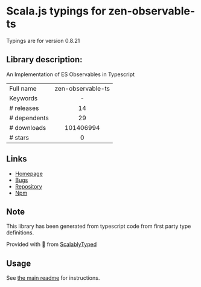 
# Scala.js typings for zen-observable-ts

Typings are for version 0.8.21

## Library description:
An Implementation of ES Observables in Typescript

|                    |                 |
| ------------------ | :-------------: |
| Full name          | zen-observable-ts |
| Keywords           | - |
| # releases         | 14 |
| # dependents       | 29 |
| # downloads        | 101406994 |
| # stars            | 0 |

## Links
- [Homepage](https://github.com/zenparsing/zen-observable)
- [Bugs](https://github.com/apollographql/apollo-link/issues)
- [Repository](https://github.com/apollographql/apollo-link)
- [Npm](https://www.npmjs.com/package/zen-observable-ts)
    


## Note
This library has been generated from typescript code from first party type definitions.

Provided with :purple_heart: from [ScalablyTyped](https://github.com/oyvindberg/ScalablyTyped)

## Usage
See [the main readme](../../readme.md) for instructions.


